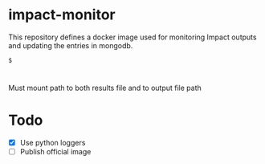 # impact-monitor
This repository defines a docker image used for monitoring Impact outputs and updating the entries in mongodb.

```
$ 
```

# 
Must mount path to both results file and to output file path


# Todo
- [x] Use python loggers
- [ ] Publish official image
